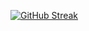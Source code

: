 [![GitHub Streak](https://streak-stats.demolab.com/?user=Saumya-tiwari-24&theme=dark)](https://git.io/streak-stats)
<!--
**Saumya-tiwari-24/Saumya-tiwari-24** is a ✨ _special_ ✨ repository because its `README.md` (this file) appears on your GitHub profile.

Here are some ideas to get you started:

- 🔭 I’m currently working on ...
- 🌱 I’m currently learning ...
- 👯 I’m looking to collaborate on ...
- 🤔 I’m looking for help with ...
- 💬 Ask me about ...
- 📫 How to reach me: ...
- 😄 Pronouns: ...
- ⚡ Fun fact: ...
-->
